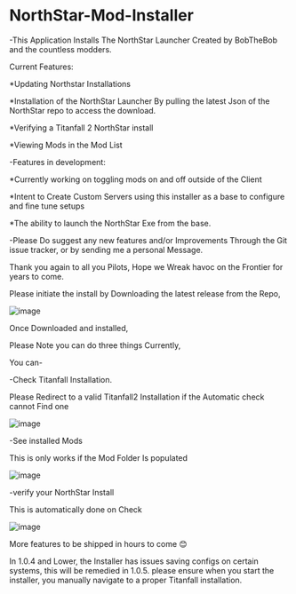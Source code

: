 # NorthStar-Mod-Installer

-This Application Installs The NorthStar Launcher Created by BobTheBob and the countless modders.



Current Features:

*Updating Northstar Installations

*Installation of the NorthStar Launcher By pulling the latest Json of the NorthStar repo to access the download.

*Verifying a Titanfall 2 NorthStar install

*Viewing Mods in the Mod List



-Features in development:

*Currently working on toggling mods on and off outside of the Client

*Intent to Create Custom Servers using this installer as a base to configure and fine tune setups

*The ability to launch the NorthStar Exe from the base.



-Please Do suggest any new features and/or Improvements Through the Git issue tracker, or by sending me a personal Message.




Thank you again to all you Pilots, Hope we Wreak havoc on the Frontier for years to come.


Please initiate the install by Downloading the latest release from the Repo,

![image](https://user-images.githubusercontent.com/23240514/147621044-cd049e7b-ce98-4d1d-a79e-06a58a02a09f.png)

Once Downloaded and installed,

Please Note you can do three things Currently,

You can-

-Check Titanfall Installation.

Please Redirect to a valid Titanfall2 Installation if the Automatic check cannot Find one

![image](https://user-images.githubusercontent.com/23240514/147613647-15f422c7-c28e-4693-8494-f466b243b16f.png)


-See installed Mods

This is only works if the Mod Folder Is populated

![image](https://user-images.githubusercontent.com/23240514/147613656-b43143dc-16a0-4c42-8bc2-ea7f0ce81b09.png)

-verify your NorthStar Install

This is automatically done on Check


![image](https://user-images.githubusercontent.com/23240514/147613660-b5c9c7b1-3c0d-407c-b2a0-07481f3d081c.png)

More features to be shipped in hours to come 😊

In 1.0.4 and Lower, the Installer has issues saving configs on certain systems, this will be remedied in 1.0.5. please ensure when you start the installer, you manually navigate to a proper Titanfall installation.
